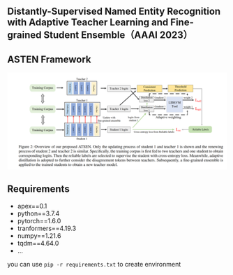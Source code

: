 ## Distantly-Supervised Named Entity Recognition with Adaptive Teacher Learning and  Fine-grained Student Ensemble（AAAI 2023）



## ASTEN Framework

![](https://github.com/zenhjunpro/ASTEN/blob/main/image/%E6%A1%86%E6%9E%B6.png)

## Requirements

- apex==0.1
- python==3.7.4
- pytorch==1.6.0
-  tranformers==4.19.3
- numpy==1.21.6
- tqdm==4.64.0
- ...

you can use `pip -r requirements.txt` to create environment

